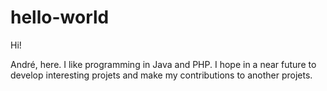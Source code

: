 # hello-world

Hi!

André, here. I like programming in Java and PHP. I hope in a near future to develop interesting projets and make my contributions to another projets.
